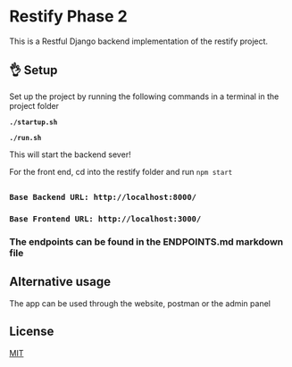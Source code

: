 # Restify Phase 2

This is a Restful Django backend implementation of the restify project. 

## 👌 Setup

Set up the project by running the following commands in a terminal in the project folder

 **`./startup.sh`**

**`./run.sh`**

This will start the backend sever!

For the front end, cd into the restify folder and run ``` npm start ```
##

### ```Base Backend URL: http://localhost:8000/ ```
### ```Base Frontend URL: http://localhost:3000/ ```

### The endpoints can be found in the ENDPOINTS.md markdown file

 ## Alternative usage
The app can be used through the website, postman or the admin panel

## License
[MIT](https://choosealicense.com/licenses/mit/)